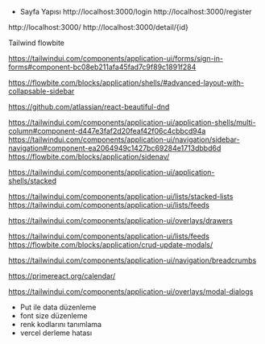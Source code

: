 - Sayfa Yapısı
  <!-- Auth -->
  http://localhost:3000/login
  http://localhost:3000/register

<!-- Dashboard -->

http://localhost:3000/
http://localhost:3000/detail/{id}

<!-- Kütüphaneler ve sayfalar -->

Tailwind
flowbite

<!-- Login & Register -->

https://tailwindui.com/components/application-ui/forms/sign-in-forms#component-bc08eb211afa45fad7c9f89c1891f284

 <!-- Dashboard -->

https://flowbite.com/blocks/application/shells/#advanced-layout-with-collapsable-sidebar

<!-- Drag & Drop -->

https://github.com/atlassian/react-beautiful-dnd

<!-- Dashboard left bar -->

https://tailwindui.com/components/application-ui/application-shells/multi-column#component-d447e3faf2d20feaf42f06c4cbbcd94a
https://tailwindui.com/components/application-ui/navigation/sidebar-navigation#component-ea2064949c1427bc69284e1713dbbd6d
https://flowbite.com/blocks/application/sidenav/

<!-- Dashboard top bar -->

https://tailwindui.com/components/application-ui/application-shells/stacked

<!-- Dshboard detail activity section -->

https://tailwindui.com/components/application-ui/lists/stacked-lists
https://tailwindui.com/components/application-ui/lists/feeds

<!-- Activity modal -->

https://tailwindui.com/components/application-ui/overlays/drawers

<!-- Comment section -->

https://tailwindui.com/components/application-ui/lists/feeds
https://flowbite.com/blocks/application/crud-update-modals/

<!-- breadcrumbs -->

https://tailwindui.com/components/application-ui/navigation/breadcrumbs

<!-- Calandar -->

https://primereact.org/calendar/

<!-- Modal -->

https://tailwindui.com/components/application-ui/overlays/modal-dialogs

<!-- Yapılacaklar -->

- Put ile data düzenleme
- font size düzenleme
- renk kodlarını tanımlama
- vercel derleme hatası
